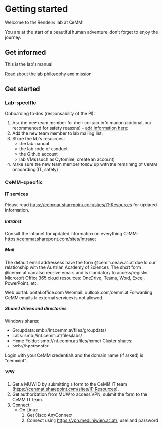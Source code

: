 # Getting started

Welcome to the Rendeiro lab at CeMM!

You are at the start of a beautiful human adventure, don’t forget to enjoy the journey.

## Get informed

This is the lab's manual

Read about the lab [philosophy and mission](mission_statement.md)

## Get started

### Lab-specific

Onboarding to-dos (responsability of the PI):

1. Ask the new team member for their contact information (optional, but recommended for safety reasons) - [add information here](https://cemmat.sharepoint.com/:x:/s/rendeirolab/ETVfBUPmJYpIgl-yDccPCGkBZRMFtOTE9ExejqyvMq6msA?e=lxEuzO);
1. Add the new team member to lab mailing list;
1. Share the lab's resources:
   - the lab manual
   - the lab code of conduct
   - the Github account
   - lab VMs (such as Cytomine, create an account)
1. Make sure the new team member follow up with the remaining of CeMM onboarding (IT, safety)

### CeMM-specific

#### IT services

Please read https://cemmat.sharepoint.com/sites/IT-Resources for updated information.

##### Intranet

Consult the intranet for updated information on everything CeMM: https://cemmat.sharepoint.com/sites/Intranet

##### Mail

The default email addressess have the form <user>@cemm.oeaw.ac.at due to our relationship with the Austrian Academy of Sciences.
The short form <user>@cemm.at can also receive emails and is mandatory to access/register Microsoft Office 365 cloud resources: OneDrive, Teams, Word, Excel, PowerPoint, etc.

Web portal: portal.office.com
Webmail: outlook.com/cemm.at
Forwarding CeMM emails to external services is not allowed.

##### Shared drives and directories

Windows shares:

- Groupdata: smb://int.cemm.at/files/groupdata/
- Labs: smb://int.cemm.at/files/labs/
- Home Folder: smb://int.cemm.at/files/home/<username>
  Cluster shares:
- smb://hpctransfer

Login with your CeMM credentials and the domain name (if asked) is "cemmint".

##### VPN

1. Get a MUW ID by submitting a form to the CeMM IT team (https://cemmat.sharepoint.com/sites/IT-Resources).
1. Get authorization from MUW to access VPN, submit the form to the CeMM IT team.
1. Connect:
   - On Linux:
     1. Get Cisco AnyConnect
     1. Connect using https://vpn.meduniwien.ac.at/, user and password

